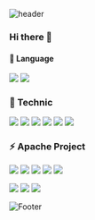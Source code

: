 ![header](https://capsule-render.vercel.app/api?type=sylinder&color=auto&height=30&section=header&text=test&fontSize=20)
### Hi there 👋


#### 🌱 Language
<img src="https://img.shields.io/badge/Python-3766AB?style=flat-square&logo=Python&logoColor=white"/></a>
<img src="https://img.shields.io/badge/Scala-DC322F?style=flat-square&logo=Scala&logoColor=white"/></a>

### 👯 Technic
<img src="https://img.shields.io/badge/MySQL-4479A1?style=flat-square&logo=MySQL&logoColor=white"/></a>
<img src="https://img.shields.io/badge/Docker-2496ED?style=flat-square&logo=Docker&logoColor=white"/></a>
<img src="https://img.shields.io/badge/Kubernetes-326CE5?style=flat-square&logo=Kubernetes&logoColor=white"/></a>
<img src="https://img.shields.io/badge/Elasticsearch-005571?style=flat-square&logo=Elasticsearch&logoColor=white"/></a>
<img src="https://img.shields.io/badge/Kibana-005571?style=flat-square&logo=Kibana&logoColor=white"/></a>
<img src="https://img.shields.io/badge/Logstash-005571?style=flat-square&logo=Logstash&logoColor=white"/></a>

### ⚡ Apache Project
<img src="https://img.shields.io/badge/Apache Kafka-231F20?style=flat-square&logo=Apache Kafka&logoColor=white"/></a>
<img src="https://img.shields.io/badge/Apache Spark-E25A1C?style=flat-square&logo=Apache Spark&logoColor=white"/></a>
<img src="https://img.shields.io/badge/Apache Druid-29F1FB?style=flat-square&logo=Apache Druid&logoColor=white"/></a>
<img src="https://img.shields.io/badge/Apache Airflow-017CEE?style=flat-square&logo=Apache Airflow&logoColor=white"/></a>
<img src="https://img.shields.io/badge/Apache Cassandra-1287B1?style=flat-square&logo=Apache Cassandra&logoColor=white"/></a>


<img src="https://img.shields.io/badge/Apache Hive-#FDEE21?style=flat-square&logo=Apache Hive&logoColor=white"/></a>
<img src="https://img.shields.io/badge/Apache Hadoop-66CCFF?style=flat-square&"/></a>
<img src="https://img.shields.io/badge/Apache Hive-FDEE21?style=flat-square&"/></a>



![Footer](https://capsule-render.vercel.app/api?type=waving&color=auto&height=200&section=footer)



<!--
**kidae92/kidae92** is a ✨ _special_ ✨ repository because its `README.md` (this file) appears on your GitHub profile.

Here are some ideas to get you started:

- 🔭 I’m currently working on ...
- 🌱 I’m currently learning ...
- 👯 I’m looking to collaborate on ...
- 🤔 I’m looking for help with ...
- 💬 Ask me about ...
- 📫 How to reach me: ...
- 😄 Pronouns: ...
- ⚡ Fun fact: ...
-->
